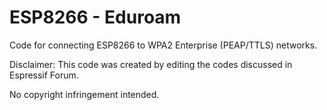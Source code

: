# ESP8266 - Eduroam

Code for connecting ESP8266 to WPA2 Enterprise (PEAP/TTLS) networks.

Disclaimer: 
This code was created by editing the codes discussed in Espressif Forum. 

No copyright infringement intended.
